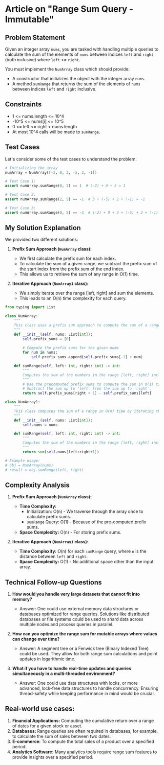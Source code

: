 # Article on "Range Sum Query - Immutable"

## Problem Statement

Given an integer array `nums`, you are tasked with handling multiple queries to calculate the sum of the elements of `nums` between indices `left` and `right` (both inclusive) where `left` <= `right`.

You must implement the `NumArray` class which should provide:

- A constructor that initializes the object with the integer array `nums`.
- A method `sumRange` that returns the sum of the elements of `nums` between indices `left` and `right` inclusive.

## Constraints

- 1 <= nums.length <= 10^4
- -10^5 <= nums[i] <= 10^5
- 0 <= left <= right < nums.length
- At most 10^4 calls will be made to `sumRange`.

## Test Cases

Let's consider some of the test cases to understand the problem:

```python
# Initializing the array
numArray = NumArray([-2, 0, 3, -5, 2, -1])

# Test Case 1:
assert numArray.sumRange(0, 2) == 1  # (-2) + 0 + 3 = 1

# Test Case 2:
assert numArray.sumRange(2, 5) == -1  # 3 + (-5) + 2 + (-1) = -1

# Test Case 3:
assert numArray.sumRange(0, 5) == -3  # (-2) + 0 + 3 + (-5) + 2 + (-1) = -3
```

## My Solution Explanation

We provided two different solutions:

1. **Prefix Sum Approach (`NumArray` class):**  
    - We first calculate the prefix sum for each index. 
    - To calculate the sum of a given range, we subtract the prefix sum of the start index from the prefix sum of the end index.
    - This allows us to retrieve the sum of any range in O(1) time.
   
2. **Iterative Approach (`NumArray1` class):**
    - We simply iterate over the range [left, right] and sum the elements.
    - This leads to an O(n) time complexity for each query.


```python
from typing import List

class NumArray:
    """
    This class uses a prefix sum approach to compute the sum of a range in O(1) time.
    """
    def __init__(self, nums: List[int]):
        self.prefix_sums = [0]
        
        # Compute the prefix sums for the given nums
        for num in nums:
            self.prefix_sums.append(self.prefix_sums[-1] + num)

    def sumRange(self, left: int, right: int) -> int:
        """
        Computes the sum of the numbers in the range [left, right] inclusive.
        """
        # Use the precomputed prefix sums to compute the sum in O(1) time.
        # Subtract the sum up to 'left' from the sum up to 'right'.
        return self.prefix_sums[right + 1] - self.prefix_sums[left]

class NumArray1:
    """
    This class computes the sum of a range in O(n) time by iterating through the range.
    """
    def __init__(self, nums: List[int]):
        self.nums = nums

    def sumRange(self, left: int, right: int) -> int:
        """
        Computes the sum of the numbers in the range [left, right] inclusive.
        """
        return sum(self.nums[left:right+1])

# Example usage:
# obj = NumArray(nums)
# result = obj.sumRange(left, right)

```

## Complexity Analysis

1. **Prefix Sum Approach (`NumArray` class):**  
    - **Time Complexity:**
        - Initialization: O(n) - We traverse through the array once to calculate prefix sums.
        - `sumRange` Query: O(1) - Because of the pre-computed prefix sums.
    - **Space Complexity:** O(n) - For storing prefix sums.
   
2. **Iterative Approach (`NumArray1` class):** 
    - **Time Complexity:** O(n) for each `sumRange` query, where `n` is the distance between `left` and `right`.
    - **Space Complexity:** O(1) - No additional space other than the input array.

## Technical Follow-up Questions

1. **How would you handle very large datasets that cannot fit into memory?**
    - Answer: One could use external memory data structures or databases optimized for range queries. Solutions like distributed databases or file systems could be used to shard data across multiple nodes and process queries in parallel.

2. **How can you optimize the range sum for mutable arrays where values can change over time?**
    - Answer: A segment tree or a Fenwick tree (Binary Indexed Tree) could be used. They allow for both range sum calculations and point updates in logarithmic time.

3. **What if you have to handle real-time updates and queries simultaneously in a multi-threaded environment?**
    - Answer: One could use data structures with locks, or more advanced, lock-free data structures to handle concurrency. Ensuring thread-safety while keeping performance in mind would be crucial.

## Real-world use cases:

1. **Financial Applications:** Computing the cumulative return over a range of dates for a given stock or asset.
2. **Databases:** Range queries are often required in databases, for example, to calculate the sum of sales between two dates.
3. **E-commerce:** To compute the total sales of a product over a specified period.
4. **Analytics Software:** Many analytics tools require range sum features to provide insights over a specified period.
